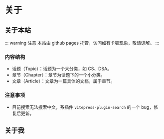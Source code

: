 # 关于

## 关于本站

::: warning 注意
本站由 github pages 托管，访问如有卡顿现象，敬请谅解。
:::

### 内容结构

- 话题（Topic）：话题为一个大分类，如 CS、DSA。
- 章节（Chapter）：章节为话题下的一个小分类。
- 文章（Article）：文章为一篇具体的文档，属于章节。

### 注意事项

- 目前搜索无法搜索中文，系插件 `vitepress-plugin-search` 的一个 bug，修复后更新。

## 关于我
